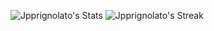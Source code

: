 ![Jpprignolato's Stats](https://github-readme-stats.vercel.app/api?username=Jpprignolato&theme=radical&show_icons=true&hide_border=false&count_private=true)
![Jpprignolato's Streak](https://github-readme-streak-stats.herokuapp.com/?user=Jpprignolato&theme=radical&hide_border=false)

